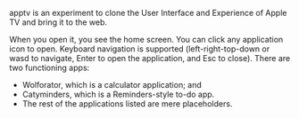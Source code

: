 apptv is an experiment to clone the User Interface and Experience of Apple TV and bring it to the web.

When you open it, you see the home screen. You can click any application icon to open. Keyboard navigation is supported (left-right-top-down or wasd to navigate, Enter to open the application, and Esc to close). There are two functioning apps:

- Wolforator, which is a calculator application; and
- Catyminders, which is a Reminders-style to-do app.
- The rest of the applications listed are mere placeholders. 
